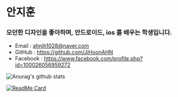 # 안지훈
### 모던한 디자인을 좋아하며, 안드로이드, ios 를 배우는 학생입니다.
- Email : ahnjh1028@naver.com
- GitHub : https://github.com/JiHoonAHN
- Facebook : https://www.facebook.com/profile.php?id=100026056959272



![Anurag's github stats](https://github-readme-stats.vercel.app/api?username=JiHoonAHN&show_icons=true&theme=tokyonight)

[![ReadMe Card](https://github-readme-stats.vercel.app/api/pin/?username=JiHoonAHN&repo=github-readme-stats)](https://github.com/anuraghazra/github-readme-stats)
